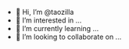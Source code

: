 - 👋 Hi, I’m @taozilla
- 👀 I’m interested in ...
- 🌱 I’m currently learning ...
- 💞️ I’m looking to collaborate on ...

